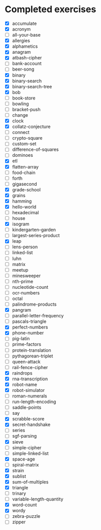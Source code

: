 # Completed exercises

* [x] accumulate
* [x] acronym
* [ ] all-your-base
* [x] allergies
* [x] alphametics
* [x] anagram
* [x] atbash-cipher
* [ ] bank-account
* [ ] beer-song
* [x] binary
* [x] binary-search
* [x] binary-search-tree
* [x] bob
* [ ] book-store
* [ ] bowling
* [ ] bracket-push
* [ ] change
* [x] clock
* [x] collatz-conjecture
* [ ] connect
* [ ] crypto-square
* [ ] custom-set
* [ ] difference-of-squares
* [ ] dominoes
* [x] etl
* [x] flatten-array
* [ ] food-chain
* [ ] forth
* [ ] gigasecond
* [x] grade-school
* [x] grains
* [x] hamming
* [x] hello-world
* [ ] hexadecimal
* [ ] house
* [x] isogram
* [ ] kindergarten-garden
* [ ] largest-series-product
* [x] leap
* [ ] lens-person
* [ ] linked-list
* [ ] luhn
* [ ] matrix
* [ ] meetup
* [ ] minesweeper
* [ ] nth-prime
* [ ] nucleotide-count
* [ ] ocr-numbers
* [ ] octal
* [ ] palindrome-products
* [x] pangram
* [ ] parallel-letter-frequency
* [ ] pascals-triangle
* [x] perfect-numbers
* [x] phone-number
* [ ] pig-latin
* [ ] prime-factors
* [ ] protein-translation
* [ ] pythagorean-triplet
* [ ] queen-attack
* [ ] rail-fence-cipher
* [x] raindrops
* [x] rna-transcription
* [x] robot-name
* [x] robot-simulator
* [ ] roman-numerals
* [ ] run-length-encoding
* [ ] saddle-points
* [ ] say
* [x] scrabble-score
* [x] secret-handshake
* [ ] series
* [ ] sgf-parsing
* [x] sieve
* [ ] simple-cipher
* [ ] simple-linked-list
* [x] space-age
* [ ] spiral-matrix
* [x] strain
* [x] sublist
* [x] sum-of-multiples
* [x] triangle
* [ ] trinary
* [ ] variable-length-quantity
* [x] word-count
* [x] wordy
* [ ] zebra-puzzle
* [ ] zipper
